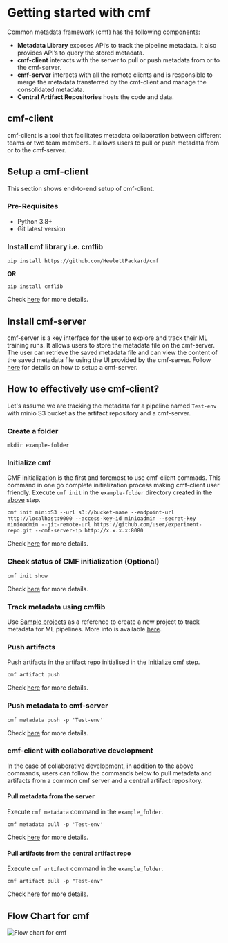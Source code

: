 # Getting started with cmf
Common metadata framework (cmf) has the following components:

- **Metadata Library** exposes API’s to track the pipeline metadata. It also provides API’s to query the stored metadata. 
- **cmf-client** interacts with the server to pull or push metadata from or to the cmf-server.
- **cmf-server** interacts with all the remote clients and is responsible to merge the metadata transferred by the cmf-client and manage the consolidated metadata. 
- **Central Artifact Repositories** hosts the code and data. 

## cmf-client 
cmf-client is a tool that facilitates metadata collaboration between different teams or two team members. It allows users to pull or push metadata from or to the cmf-server.
## Setup a cmf-client
This section shows end-to-end setup of cmf-client.
### Pre-Requisites
- Python 3.8+
- Git latest version
### Install cmf library i.e. cmflib
```
pip install https://github.com/HewlettPackard/cmf
```
**OR**
```
pip install cmflib
```
Check [here](https://hewlettpackard.github.io/cmf/) for more details.
## Install cmf-server
cmf-server is a key interface for the user to explore and track their ML training runs. It allows users to store the metadata file on the cmf-server. The user can retrieve the saved metadata file and can view the content of the saved metadata file using the UI provided by the cmf-server.
Follow [here](../cmf_server/cmf-server.md) for details on how to setup a cmf-server.
## How to effectively use cmf-client?
Let's assume we are tracking the metadata for a pipeline named `Test-env` with minio S3 bucket as the artifact repository and a cmf-server.
### Create a folder 
```
mkdir example-folder
```
### Initialize cmf
CMF initialization is the first and foremost to use cmf-client commads. This command in one go complete initialization process making cmf-client user friendly. Execute `cmf init` in the `example-folder` directory created in the [above](#create-a-folder) step.
```
cmf init minioS3 --url s3://bucket-name --endpoint-url http://localhost:9000 --access-key-id minioadmin --secret-key minioadmin --git-remote-url https://github.com/user/experiment-repo.git --cmf-server-ip http://x.x.x.x:8080
```
Check [here](./cmf_client.md) for more details.
### Check status of CMF initialization (Optional)
```
cmf init show
```
Check [here](./cmf_client.md) for more details.
### Track metadata using cmflib
Use [Sample projects](https://github.com/HewlettPackard/cmf/tree/master/examples) as a reference to create a new project to track metadata for ML pipelines.
More info is available [here](https://hewlettpackard.github.io/cmf/examples/getting_started/).
### Push artifacts
Push artifacts in the artifact repo initialised in the [Initialize cmf](#initialize-cmf) step.
```
cmf artifact push 
```
Check [here](./cmf_client.md) for more details.
### Push metadata to cmf-server
```
cmf metadata push -p 'Test-env'
```
Check [here](./cmf_client.md) for more details.

### cmf-client with collaborative development
In the case of collaborative development, in addition to the above commands, users can follow the commands below to pull metadata and artifacts from a common cmf server and a central artifact repository.
#### Pull metadata from the server
Execute `cmf metadata` command in the `example_folder`.
```
cmf metadata pull -p 'Test-env'
```
Check [here](./cmf_client.md) for more details.
#### Pull artifacts from the central artifact repo 
Execute `cmf artifact` command in the `example_folder`.
```
cmf artifact pull -p "Test-env"
```
Check [here](./cmf_client.md) for more details.

## Flow Chart for cmf
<img src="../../assets/flow_chart_cmf.jpg" alt="Flow chart for cmf" style="display: block; margin: 0 auto" />
